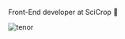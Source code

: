 Front-End developer at SciCrop :seedling:



![tenor](https://user-images.githubusercontent.com/102986757/163856616-c55049b9-69b8-4337-a381-e11b14e83f19.gif)

